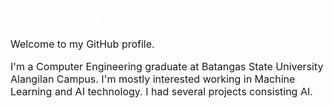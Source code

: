 # <font color=white> Hi! I'm Leo Dominick. </font>

<font size=3> Welcome to my GitHub profile. 

I'm a Computer Engineering graduate at Batangas State University Alangilan Campus. I'm mostly interested working in Machine Learning and AI technology. I had several projects consisting AI.

